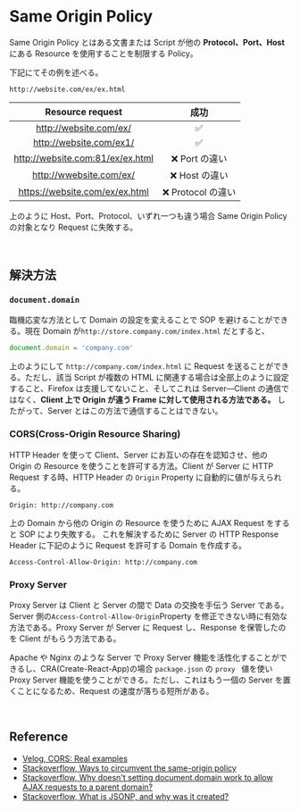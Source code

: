 # Same Origin Policy

Same Origin Policy とはある文書または Script が他の **Protocol、Port、Host** にある Resource を使用することを制限する Policy。

下記にてその例を述べる。

```
http://website.com/ex/ex.html
```

|         Resource request         |         成功         |
| :------------------------------: | :------------------: |
|      http://website.com/ex/      |          ✅          |
|     http://website.com/ex1/      |          ✅          |
| http://website.com:81/ex/ex.html |   ❌ Port の違い   |
|     http://wwebsite.com/ex/      |   ❌ Host の違い   |
|  https://website.com/ex/ex.html  | ❌ Protocol の違い |

上のように Host、Port、Protocol、いずれ一つも違う場合 Same Origin Policy の対象となり Request に失敗する。

<br>

## 解決方法

### `document.domain`

臨機応変な方法として Domain の設定を変えることで SOP を避けることができる。現在 Domain が`http://store.company.com/index.html` だとすると、

```javascript
document.domain = 'company.com'
```

上のようにして `http://company.com/index.html` に Request を送ることができる。ただし、該当 Script が複数の HTML に関連する場合は全部上のように設定すること、Firefox は支援してないこと、そしてこれは Server―Client の通信ではなく、**Client 上で Origin が違う Frame に対して使用される方法である。**
したがって、Server とはこの方法で通信することはできない。

### CORS(Cross-Origin Resource Sharing)

HTTP Header を使って Client、Server にお互いの存在を認知させ、他の Origin の Resource を使うことを許可する方法。Client が Server に HTTP Request する時、HTTP Header の `Origin` Property に自動的に値が与えられる。

```
Origin: http://company.com
```

上の Domain から他の Origin の Resource を使うために AJAX Request をすると SOP により失敗する。 これを解決するために Server の HTTP Response Header に下記のように Request を許可する Domain を作成する。

```
Access-Control-Allow-Origin: http://company.com
```

### Proxy Server

Proxy Server は Client と Server の間で Data の交換を手伝う Server である。Server 側の`Access-Control-Allow-Origin`Property を修正できない時に有効な方法である。Proxy Server が Server に Request し、Response を保管したのを Client がもらう方法である。

Apache や Nginx のような Server で Proxy Server 機能を活性化することができるし、CRA(Create-React-App)の場合 `package.json` の `proxy ` 値を使い Proxy Server 機能を使うことができる。ただし、これはもう一個の Server を置くことになるため、Request の速度が落ちる短所がある。

<br>

## Reference

-   [Velog, CORS: Real examples](https://velog.io/@leejh3224/CORS-Real-examples-8yjnloovl5)
-   [Stackoverflow, Ways to circumvent the same-origin policy](https://stackoverflow.com/questions/3076414/ways-to-circumvent-the-same-origin-policy)
-   [Stackoverflow, Why doesn't setting document.domain work to allow AJAX requests to a parent domain?](https://stackoverflow.com/questions/15563611/why-doesnt-setting-document-domain-work-to-allow-ajax-requests-to-a-parent-doma)
-   [Stackoverflow, What is JSONP, and why was it created?](https://stackoverflow.com/questions/2067472/what-is-jsonp-and-why-was-it-created)
